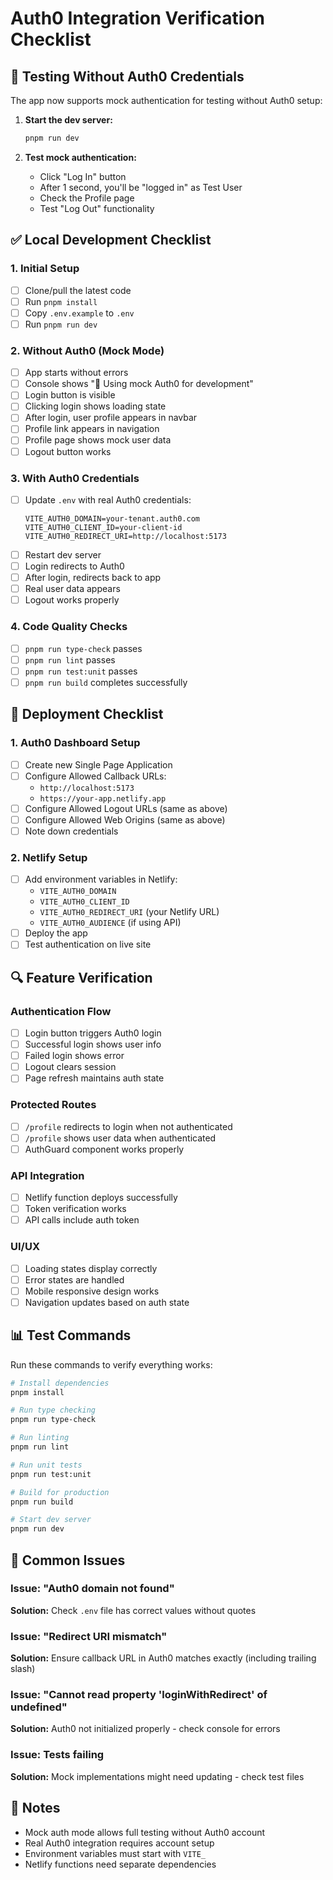 # Auth0 Integration Verification Checklist

## 🧪 Testing Without Auth0 Credentials

The app now supports mock authentication for testing without Auth0 setup:

1. **Start the dev server:**
   ```bash
   pnpm run dev
   ```

2. **Test mock authentication:**
   - Click "Log In" button
   - After 1 second, you'll be "logged in" as Test User
   - Check the Profile page
   - Test "Log Out" functionality

## ✅ Local Development Checklist

### 1. Initial Setup
- [ ] Clone/pull the latest code
- [ ] Run `pnpm install`
- [ ] Copy `.env.example` to `.env`
- [ ] Run `pnpm run dev`

### 2. Without Auth0 (Mock Mode)
- [ ] App starts without errors
- [ ] Console shows "🔧 Using mock Auth0 for development"
- [ ] Login button is visible
- [ ] Clicking login shows loading state
- [ ] After login, user profile appears in navbar
- [ ] Profile link appears in navigation
- [ ] Profile page shows mock user data
- [ ] Logout button works

### 3. With Auth0 Credentials
- [ ] Update `.env` with real Auth0 credentials:
  ```env
  VITE_AUTH0_DOMAIN=your-tenant.auth0.com
  VITE_AUTH0_CLIENT_ID=your-client-id
  VITE_AUTH0_REDIRECT_URI=http://localhost:5173
  ```
- [ ] Restart dev server
- [ ] Login redirects to Auth0
- [ ] After login, redirects back to app
- [ ] Real user data appears
- [ ] Logout works properly

### 4. Code Quality Checks
- [ ] `pnpm run type-check` passes
- [ ] `pnpm run lint` passes
- [ ] `pnpm run test:unit` passes
- [ ] `pnpm run build` completes successfully

## 🚀 Deployment Checklist

### 1. Auth0 Dashboard Setup
- [ ] Create new Single Page Application
- [ ] Configure Allowed Callback URLs:
  - `http://localhost:5173`
  - `https://your-app.netlify.app`
- [ ] Configure Allowed Logout URLs (same as above)
- [ ] Configure Allowed Web Origins (same as above)
- [ ] Note down credentials

### 2. Netlify Setup
- [ ] Add environment variables in Netlify:
  - `VITE_AUTH0_DOMAIN`
  - `VITE_AUTH0_CLIENT_ID`
  - `VITE_AUTH0_REDIRECT_URI` (your Netlify URL)
  - `VITE_AUTH0_AUDIENCE` (if using API)
- [ ] Deploy the app
- [ ] Test authentication on live site

## 🔍 Feature Verification

### Authentication Flow
- [ ] Login button triggers Auth0 login
- [ ] Successful login shows user info
- [ ] Failed login shows error
- [ ] Logout clears session
- [ ] Page refresh maintains auth state

### Protected Routes
- [ ] `/profile` redirects to login when not authenticated
- [ ] `/profile` shows user data when authenticated
- [ ] AuthGuard component works properly

### API Integration
- [ ] Netlify function deploys successfully
- [ ] Token verification works
- [ ] API calls include auth token

### UI/UX
- [ ] Loading states display correctly
- [ ] Error states are handled
- [ ] Mobile responsive design works
- [ ] Navigation updates based on auth state

## 📊 Test Commands

Run these commands to verify everything works:

```bash
# Install dependencies
pnpm install

# Run type checking
pnpm run type-check

# Run linting
pnpm run lint

# Run unit tests
pnpm run test:unit

# Build for production
pnpm run build

# Start dev server
pnpm run dev
```

## 🐛 Common Issues

### Issue: "Auth0 domain not found"
**Solution:** Check `.env` file has correct values without quotes

### Issue: "Redirect URI mismatch"
**Solution:** Ensure callback URL in Auth0 matches exactly (including trailing slash)

### Issue: "Cannot read property 'loginWithRedirect' of undefined"
**Solution:** Auth0 not initialized properly - check console for errors

### Issue: Tests failing
**Solution:** Mock implementations might need updating - check test files

## 📝 Notes

- Mock auth mode allows full testing without Auth0 account
- Real Auth0 integration requires account setup
- Environment variables must start with `VITE_`
- Netlify functions need separate dependencies